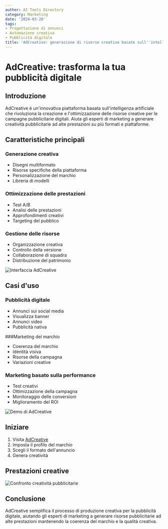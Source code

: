 ```yaml
---
author: AI Tools Directory
category: Marketing
date: '2024-03-20'
tags:
- Progettazione di annunci
- Automazione creativa
- Pubblicità digitale
title: 'AdCreative: generazione di risorse creative basate sull''intelligenza artificiale'
---
```


# AdCreative: trasforma la tua pubblicità digitale

## Introduzione

AdCreative è un'innovativa piattaforma basata sull'intelligenza artificiale che rivoluziona la creazione e l'ottimizzazione delle risorse creative per le campagne pubblicitarie digitali. Aiuta gli esperti di marketing a generare creatività pubblicitarie ad alte prestazioni su più formati e piattaforme.

## Caratteristiche principali

### Generazione creativa
- Disegni multiformato
- Risorse specifiche della piattaforma
- Personalizzazione del marchio
- Libreria di modelli

### Ottimizzazione delle prestazioni
- Test A/B
- Analisi delle prestazioni
- Approfondimenti creativi
- Targeting del pubblico

### Gestione delle risorse
- Organizzazione creativa
- Controllo della versione
- Collaborazione di squadra
- Distribuzione del patrimonio

![Interfaccia AdCreative](/imgs/adcreative/interface.jpg)

## Casi d'uso

### Pubblicità digitale
- Annunci sui social media
- Visualizza banner
- Annunci video
- Pubblicità nativa

###Marketing del marchio
- Coerenza del marchio
- Identità visiva
- Risorse della campagna
- Variazioni creative

### Marketing basato sulla performance
- Test creativi
- Ottimizzazione della campagna
- Monitoraggio delle conversioni
- Miglioramento del ROI

![Demo di AdCreative](/imgs/adcreative/demo.jpg)

## Iniziare

1. Visita [AdCreative](https://adcreative.ai)
2. Imposta il profilo del marchio
3. Scegli il formato dell'annuncio
4. Genera creatività

## Prestazioni creative

![Confronto creatività pubblicitarie](/imgs/adcreative/comparison.jpg)

## Conclusione

AdCreative semplifica il processo di produzione creativa per la pubblicità digitale, aiutando gli esperti di marketing a generare risorse pubblicitarie ad alte prestazioni mantenendo la coerenza del marchio e la qualità creativa.